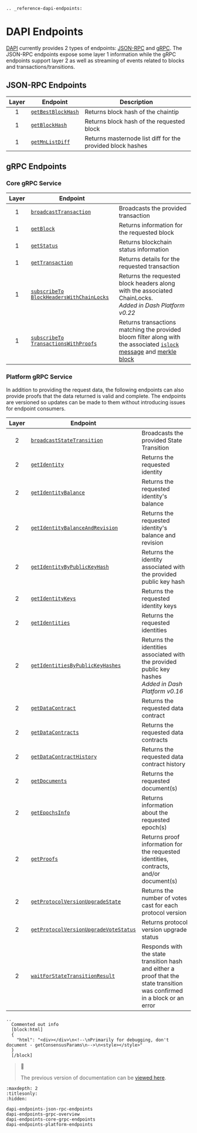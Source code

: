 ```{eval-rst}
.. _reference-dapi-endpoints:
```

# DAPI Endpoints

[DAPI](../explanations/dapi.md) currently provides 2 types of endpoints:
[JSON-RPC](https://www.jsonrpc.org/) and [gRPC](https://grpc.io/docs/guides/). The JSON-RPC
endpoints expose some layer 1 information while the gRPC endpoints support layer 2 as well as
streaming of events related to blocks and transactions/transitions.

## JSON-RPC Endpoints

| Layer | Endpoint | Description |
| :---: | -------- | ----------- |
|   1   | [`getBestBlockHash`](../reference/dapi-endpoints-json-rpc-endpoints.md#getbestblockhash) | Returns block hash of the chaintip |
|   1   | [`getBlockHash`](../reference/dapi-endpoints-json-rpc-endpoints.md#getblockhash)         | Returns block hash of the requested block |
|   1   | [`getMnListDiff`](../reference/dapi-endpoints-json-rpc-endpoints.md#getmnlistdiff)       | Returns masternode list diff for the provided block hashes |

## gRPC Endpoints

### Core gRPC Service

| Layer | Endpoint |   |
| :---: | -------- | - |
|   1   | [`broadcastTransaction`](../reference/dapi-endpoints-core-grpc-endpoints.md#broadcasttransaction) | Broadcasts the provided transaction |
|   1   | [`getBlock`](../reference/dapi-endpoints-core-grpc-endpoints.md#getblock) | Returns information for the requested block |
|   1   | [`getStatus`](../reference/dapi-endpoints-core-grpc-endpoints.md#getstatus) | Returns blockchain status information |
|   1   | [`getTransaction`](../reference/dapi-endpoints-core-grpc-endpoints.md#gettransaction) | Returns details for the requested transaction |
|   1   | [`subscribeTo` `BlockHeadersWithChainLocks`](../reference/dapi-endpoints-core-grpc-endpoints.md#subscribetoblockheaderswithchainlocks) | Returns the requested block headers along with the associated ChainLocks.<br>_Added in Dash Platform v0.22_ |
|   1   | [`subscribeTo` `TransactionsWithProofs`](../reference/dapi-endpoints-core-grpc-endpoints.md#subscribetotransactionswithproofs) | Returns transactions matching the provided bloom filter along with the associated [`islock` message](https://docs.dash.org/projects/core/en/stable/docs/reference/p2p-network-instantsend-messages.html#islock) and [merkle block](https://docs.dash.org/projects/core/en/stable/docs/reference/p2p-network-data-messages.html#merkleblock) |

### Platform gRPC Service

In addition to providing the request data, the following endpoints can also provide proofs that the
data returned is valid and complete. The endpoints are versioned so updates can be made to them without introducing issues for endpoint consumers.

| Layer | Endpoint |   |
| :---: | -------- | - |
|   2   | [`broadcastStateTransition`](../reference/dapi-endpoints-platform-endpoints.md#broadcaststatetransition) | Broadcasts the provided State Transition |
|   2   | [`getIdentity`](../reference/dapi-endpoints-platform-endpoints.md#getidentity) | Returns the requested identity |
|   2   | [`getIdentityBalance`](../reference/dapi-endpoints-platform-endpoints.md#getidentitybalance) | Returns the requested identity's balance |
|   2   | [`getIdentityBalanceAndRevision`](../reference/dapi-endpoints-platform-endpoints.md#getidentitybalanceandrevision) | Returns the requested identity's balance and revision |
|   2   | [`getIdentityByPublicKeyHash`](../reference/dapi-endpoints-platform-endpoints.md#getidentitybypublickeyhash) | Returns the identity associated with the provided public key hash |
|   2   | [`getIdentityKeys`](../reference/dapi-endpoints-platform-endpoints.md#getidentitykeys) | Returns the requested identity keys
|   2   | [`getIdentities`](../reference/dapi-endpoints-platform-endpoints.md#getidentities) | Returns the requested identities |
|   2   | [`getIdentitiesByPublicKeyHashes`](../reference/dapi-endpoints-platform-endpoints.md#getidentitiesbypublickeyhashes) | Returns the identities associated with the provided public key hashes<br>_Added in Dash Platform v0.16_ |
|   2   | [`getDataContract`](../reference/dapi-endpoints-platform-endpoints.md#getdatacontract) | Returns the requested data contract |
|   2   | [`getDataContracts`](../reference/dapi-endpoints-platform-endpoints.md#getdatacontracts) | Returns the requested data contracts |
|   2   | [`getDataContractHistory`](../reference/dapi-endpoints-platform-endpoints.md#getdatacontracthistory) | Returns the requested data contract history |
|   2   | [`getDocuments`](../reference/dapi-endpoints-platform-endpoints.md#getdocuments) | Returns the requested document(s) |
|   2   | [`getEpochsInfo`](../reference/dapi-endpoints-platform-endpoints.md#getepochsinfo) | Returns information about the requested epoch(s)
|   2   | [`getProofs`](../reference/dapi-endpoints-platform-endpoints.md#getproofs) | Returns proof information for the requested identities, contracts, and/or document(s)
|   2   | [`getProtocolVersionUpgradeState`](../reference/dapi-endpoints-platform-endpoints.md#getprotocolversionupgradestate) | Returns the number of votes cast for each protocol version
|   2   | [`getProtocolVersionUpgradeVoteStatus`](../reference/dapi-endpoints-platform-endpoints.md#getprotocolversionupgradevotestatus) | Returns protocol version upgrade status
|   2   | [`waitForStateTransitionResult`](../reference/dapi-endpoints-platform-endpoints.md#waitforstatetransitionresult) | Responds with the state transition hash and either a proof that the state transition was confirmed in a block or an error |

```{eval-rst}
..
  Commented out info
  [block:html]
  {
    "html": "<div></div>\n<!--\nPrimarily for debugging, don't document - getConsensusParams\n-->\n<style></style>"
  }
  [/block]
```

> 📘
>
> The previous version of documentation can be [viewed
> here](https://docs.dash.org/projects/platform/en/0.24.0/docs/reference/dapi-endpoints.html).

```{toctree}
:maxdepth: 2
:titlesonly:
:hidden:

dapi-endpoints-json-rpc-endpoints
dapi-endpoints-grpc-overview
dapi-endpoints-core-grpc-endpoints
dapi-endpoints-platform-endpoints
```
